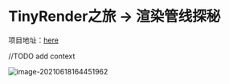 # TinyRender之旅 -> 渲染管线探秘

项目地址：[here](https://github.com/logic-three-body/GameS101_IntroductionTOcomputerGraph/tree/%E4%BD%9C%E4%B8%9A1/OwnSoftRender)

//TODO add context

![image-20210618164451962](https://i.loli.net/2021/06/18/EyZsUKVTwQ82hIc.png)